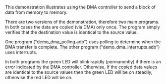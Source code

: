 This demonstration illustrates using the DMA controller to send a block
of data from memory to memory.

There are two versions of the demonstration, therefore two main
programs. In both cases the data are copied (via DMA) only once. The
program simply verifies that the destination value is identical to the
source value.

One program ("demo_dma_polling.adb") uses polling to determine when the
DMA transfer is complete. The other program ("demo_dma_interrupts.adb")
uses interrupts.

In both programs the green LED will blink rapidly (permanently) if there
is an error indicated by the DMA controller. Otherwise, If the copied
data values are identical to the source values then the green LED will
be on steadily, otherwise the red LED will be on.
